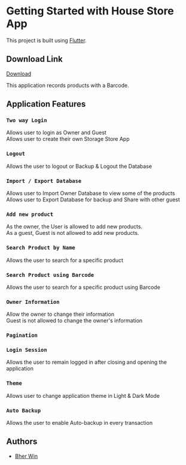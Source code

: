 # Getting Started with House Store App

This project is built using [Flutter](https://flutter.dev/).

## Download Link

[Download](https://github.com/bher00/House-Store-App/raw/main/app/house-store.apk)

This application records products with a Barcode.

## Application Features

### `Two way Login`

Allows user to login as Owner and Guest\
Allows user to create their own Storage Store App

### `Logout`

Allows the user to logout or Backup & Logout the Database

### `Import / Export Database`

Allows user to Import Owner Database to view some of the products\
Allows user to Export Database for backup and Share with other guest

### `Add new product`

As the owner, the User is allowed to add new products.\
As a guest, Guest is not allowed to add new products.

### `Search Product by Name`

Allows the user to search for a specific product

### `Search Product using Barcode`

Allows the user to search for a specific product using Barcode

### `Owner Information`

Allow the owner to change their information\
Guest is not allowed to change the owner's information

### `Pagination`

### `Login Session`

Allows the user to remain logged in after closing and opening the application

### `Theme`

Allows user to change application theme in Light & Dark Mode

### `Auto Backup`

Allows the user to enable Auto-backup in every transaction

## Authors

- [Bher Win](https://www.linkedin.com/in/berwin-de-ramos-a59765195/)
